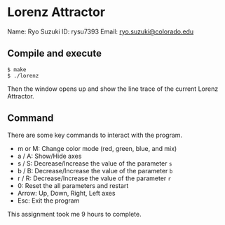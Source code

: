 # Lorenz Attractor

Name:  Ryo Suzuki
ID:    rysu7393
Email: ryo.suzuki@colorado.edu


## Compile and execute
```
$ make
$ ./lorenz
```

Then the window opens up and show the line trace of the current Lorenz Attractor.


## Command

There are some key commands to interact with the program.

* m or M: Change color mode (red, green, blue, and mix)
* a / A: Show/Hide axes
* s / S: Decrease/Increase the value of the parameter `s`
* b / B: Decrease/Increase the value of the parameter `b`
* r / R: Decrease/Increase the value of the parameter `r`
* 0:     Reset the all parameters and restart
* Arrow: Up, Down, Right, Left axes
* Esc:   Exit the program

This assignment took me 9 hours to complete.